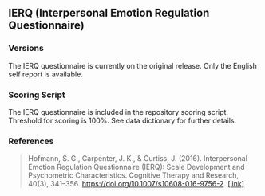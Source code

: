 ## IERQ (Interpersonal Emotion Regulation Questionnaire)

### Versions
The IERQ questionnaire is currently on the original release. Only the English self report is available.


### Scoring Script
The IERQ questionnaire is included in the repository scoring script. Threshold for scoring is 100%. See data dictionary for further details.


### References
> Hofmann, S. G., Carpenter, J. K., & Curtiss, J. (2016). Interpersonal Emotion Regulation Questionnaire (IERQ): Scale Development and Psychometric Characteristics. Cognitive Therapy and Research, 40(3), 341–356. https://doi.org/10.1007/s10608-016-9756-2. [[link]](https://link.springer.com/article/10.1007/s10608-016-9756-2)